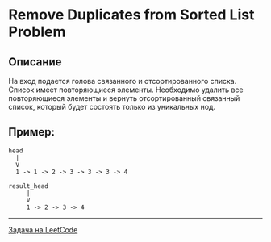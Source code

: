 # Remove Duplicates from Sorted List Problem

## Описание

На вход подается голова связанного и отсортированного списка. Список имеет повторяющиеся элементы. Необходимо удалить все повторяющиеся элементы и вернуть отсортированный связанный список, который будет состоять только из уникальных нод.

## Пример:

```
head
  |
  V
  1 -> 1 -> 2 -> 3 -> 3 -> 3 -> 4

result_head
     |
     V
     1 -> 2 -> 3 -> 4
```

---

<a href="https://leetcode.com/problems/remove-duplicates-from-sorted-list/">Задача на LeetCode</a>